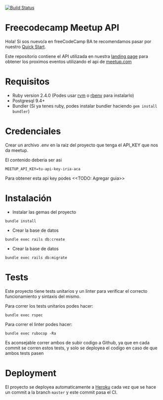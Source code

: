 [![Build Status](https://travis-ci.org/FreeCodeCampBA/freecodecamp-meetup-api.svg?branch=master)](https://travis-ci.org/FreeCodeCampBA/freecodecamp-meetup-api)
# Freecodecamp Meetup API

Hola! Si sos nuevo/a en freeCodeCamp BA te recomendamos pasar por nuestro [Quick Start](https://github.com/FreeCodeCampBA/quick-start).

Este repositorio contiene el API utilizada en nuestra [landing page](http://freecodecampba.org/) para obtener los proximos eventos utilizando el api de [meetup.com](https://meetup.com)

# Requisitos

- Ruby version 2.4.0 (Podes usar [rvm](https://rvm.io/rvm/install) o [rbenv](https://github.com/rbenv/rbenv) para instalarlo)
- Postgresql 9.4+
- Bundler (Si ya tenes ruby, podes instalar bundler haciendo `gem install bundler`)

# Credenciales

Crear un archivo .env en la raiz del proyecto que tenga el API_KEY que nos da meetup.

El contenido deberia ser asi
```
MEETUP_API_KEY=tu-api-key-iria-aca
```

Para obtener esta api key podes <<TODO: Agregar guia>>

# Instalación

- Instalar las gemas del proyecto

```
bundle install
```

- Crear la base de datos

```
bundle exec rails db:create
```

- Crear la base de datos

```
bundle exec rails db:migrate
```

# Tests

Este proyecto tiene tests unitarios y un linter para verificar el correcto funcionamiento y sintaxis del mismo.

Para correr los tests unitarios podes hacer:

```
bundle exec rspec
```

Para correr el linter podes hacer:

```
bundle exec rubocop -Ra
```

Es aconsejable correr ambos de subir codigo a Github, ya que en cada commit se corren estos tests, y solo se deployea el codigo en caso de que ambos tests pasen

# Deployment

El proyecto se deployea automaticamente a [Heroku](https://heroku.com) cada vez que se hace un commit a la branch `master` y este commit pasa el CI.
